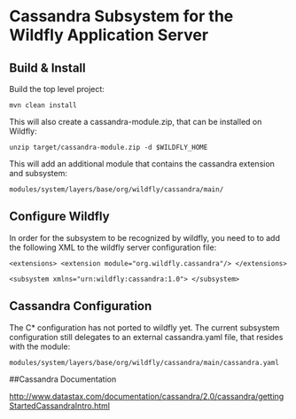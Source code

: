 

# Cassandra Subsystem for the Wildfly Application Server

## Build & Install

Build the top level project:

`mvn clean install`

This will also create a cassandra-module.zip, that can be installed on Wildfly:

`unzip target/cassandra-module.zip -d $WILDFLY_HOME`

This will add an additional module that contains the cassandra extension and subsystem:

`modules/system/layers/base/org/wildfly/cassandra/main/`

## Configure Wildfly

In order for the subsystem to be recognized by wildfly, you need to to add the following XML
to the wildfly server configuration file:

`
<extensions>
     <extension module="org.wildfly.cassandra"/>
</extensions>
 `

`
<subsystem xmlns="urn:wildfly:cassandra:1.0">
</subsystem>
`

## Cassandra Configuration

The C* configuration has not ported to wildfly yet. The current subsystem configuration still delegates to an external
cassandra.yaml file, that resides with the module:

`modules/system/layers/base/org/wildfly/cassandra/main/cassandra.yaml`

##Cassandra Documentation

http://www.datastax.com/documentation/cassandra/2.0/cassandra/gettingStartedCassandraIntro.html